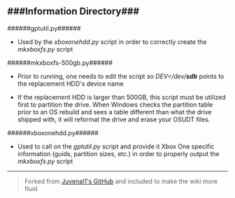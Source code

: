 ###Information Directory###
---
######gptutil.py######
- Used by the _xboxonehdd.py_ script in order to correctly create the _mkxboxfs.py_ script

######mkxboxfs-500gb.py######
- Prior to running, one needs to edit the script so _DEV=/dev/__sdb___ points to the replacement HDD's device name

- If the replacement HDD is larger than 500GB, this script must be utilized first to partition the drive.  When Windows checks the partition table prior to an OS rebuild and sees a table different than what the drive shipped with, it will reformat the drive and erase your OSUDT files.


######xboxonehdd.py######
- Used to call on the _gptutil.py_ script and provide it Xbox One specific information (guids, partition sizes, etc.) in order to properly output the _mkxboxfs.py_ script

---
> Forked from [Juvenal1's GitHub](https://github.com/Juvenal1/xboxonehdd) and included to make the wiki more fluid
